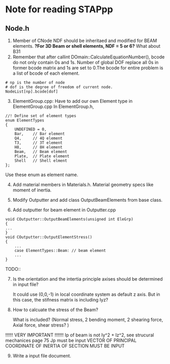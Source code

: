 # Note for reading STAPpp
## Node.h
1. Member of CNode NDF should be inheritaed and modified for BEAM elements. **?For 3D Beam or shell elements, NDF = 5 or 6?** What about B31
2. Remember that after callint DOmain::CalculateEquationNumber(), bcode do not only contain 0s and 1s. Number of global DOF replace all 0s in former bcode matrix and 1s are set to 0.The bcode for entire problem is a list of bcode of each element.
```
# np is the number of node
# dof is the degree of freedom of current node.
NodeList[np].bcode[dof]
```
3. ElementGroup.cpp: Have to add our own Element type in ElementGroup.cpp
In ElementGroup.h,
```
//! Define set of element types
enum ElementTypes
{
    UNDEFINED = 0,
    Bar,    // Bar element
    Q4,     // 4Q element
    T3,     // 3T element
    H8,     // 8H element
    Beam,   // Beam element
    Plate,  // Plate element
    Shell   // Shell elment
};
```
Use these enum as element name.

4. Add material members in Materials.h. Material geometry specs like moment of inertia. 

5. Modify Outputter and add class OutputBeamElements from base class.

6. Add outputter for beam element in Outputter.cpp 
```
void COutputter::OutputBeamElements(unsigned int EleGrp)
{
...
}
void COutputter::OutputElementStress()
{
    ...
    case ElementTypes::Beam: // beam element
    ...
}

```

TODO::

7. Is the orientation and the intertia principle axises should be determined in input file? 

    It could use (0,0,-1) in local coordinate system as default z axis. But in this case, the stifness matrix is including Iyz? 

8. How to calcuate the stress of the Beam? 

    What is included? (Normal stress, 2 bending moment, 2 shearing force, Axial force, shear stress? )


!!!!!! VERY IMPORTANT !!!!!!!
Ip of beam is not Iy^2 + Iz^2, see strucural mechanices page 75
Jp must be input
VECTOR OF PRINCIPAL COORDINATE OF INERTIA OF SECTION MUST BE INPUT


9. Write a input file document.

